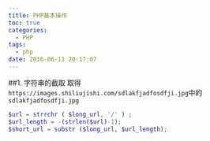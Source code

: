 ```yaml
---
title: PHP基本操作
toc: true
categories:
  - PHP
tags:
  - php
date: 2016-06-11 20:17:07
---
```

##1. 字符串的截取
取得`https://images.shiliujishi.com/sdlakfjadfosdfji.jpg`中的`sdlakfjadfosdfji.jpg`
<!-- more -->
```php
$url = strrchr ( $long_url, '/' ) ;
$url_length = -(strlen($url)-1);
$short_url = substr ($long_url, $url_length);
```